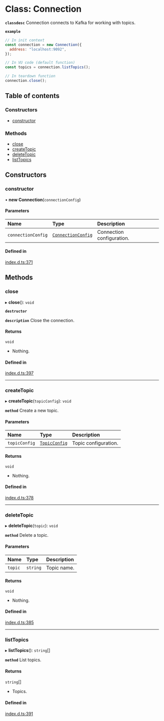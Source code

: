 # Class: Connection

**`classdesc`** Connection connects to Kafka for working with topics.

**`example`**

```javascript
// In init context
const connection = new Connection({
  address: "localhost:9092",
});

// In VU code (default function)
const topics = connection.listTopics();

// In teardown function
connection.close();
```

## Table of contents

### Constructors

- [constructor](Connection.md#constructor)

### Methods

- [close](Connection.md#close)
- [createTopic](Connection.md#createtopic)
- [deleteTopic](Connection.md#deletetopic)
- [listTopics](Connection.md#listtopics)

## Constructors

### constructor

• **new Connection**(`connectionConfig`)

#### Parameters

| Name               | Type                                                    | Description               |
| :----------------- | :------------------------------------------------------ | :------------------------ |
| `connectionConfig` | [`ConnectionConfig`](../interfaces/ConnectionConfig.md) | Connection configuration. |

#### Defined in

[index.d.ts:371](https://github.com/mostafa/xk6-kafka/blob/main/api-docs/index.d.ts#L371)

## Methods

### close

▸ **close**(): `void`

**`destructor`**

**`description`** Close the connection.

#### Returns

`void`

- Nothing.

#### Defined in

[index.d.ts:397](https://github.com/mostafa/xk6-kafka/blob/main/api-docs/index.d.ts#L397)

---

### createTopic

▸ **createTopic**(`topicConfig`): `void`

**`method`**
Create a new topic.

#### Parameters

| Name          | Type                                          | Description          |
| :------------ | :-------------------------------------------- | :------------------- |
| `topicConfig` | [`TopicConfig`](../interfaces/TopicConfig.md) | Topic configuration. |

#### Returns

`void`

- Nothing.

#### Defined in

[index.d.ts:378](https://github.com/mostafa/xk6-kafka/blob/main/api-docs/index.d.ts#L378)

---

### deleteTopic

▸ **deleteTopic**(`topic`): `void`

**`method`**
Delete a topic.

#### Parameters

| Name    | Type     | Description |
| :------ | :------- | :---------- |
| `topic` | `string` | Topic name. |

#### Returns

`void`

- Nothing.

#### Defined in

[index.d.ts:385](https://github.com/mostafa/xk6-kafka/blob/main/api-docs/index.d.ts#L385)

---

### listTopics

▸ **listTopics**(): `string`[]

**`method`**
List topics.

#### Returns

`string`[]

- Topics.

#### Defined in

[index.d.ts:391](https://github.com/mostafa/xk6-kafka/blob/main/api-docs/index.d.ts#L391)
